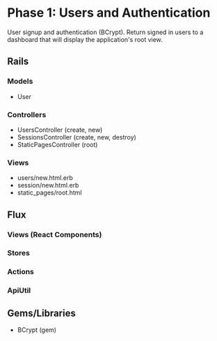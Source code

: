 # Phase 1: Users and Authentication

User signup and authentication (BCrypt). Return signed in users to a dashboard that will display the application's root view.

## Rails
### Models
* User

### Controllers
* UsersController (create, new)
* SessionsController (create, new, destroy)
* StaticPagesController (root)

### Views
* users/new.html.erb
* session/new.html.erb
* static_pages/root.html

## Flux
### Views (React Components)

### Stores

### Actions

### ApiUtil

## Gems/Libraries
* BCrypt (gem)
